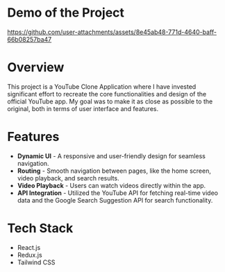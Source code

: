 # Demo of the Project 


https://github.com/user-attachments/assets/8e45ab48-771d-4640-baff-66b08257ba47

# Overview 
This project is a YouTube Clone Application where I have invested significant effort to recreate the core functionalities and design of the official YouTube app. My goal was to make it as close as possible to the original, both in terms of user interface and features.

# Features 
- **Dynamic UI** - A responsive and user-friendly design for seamless navigation.
- **Routing** - Smooth navigation between pages, like the home screen, video playback, and search results.
- **Video Playback** - Users can watch videos directly within the app.
- **API Integration** - Utilized the YouTube API for fetching real-time video data and the Google Search Suggestion API for search functionality.

# Tech Stack
- React.js
- Redux.js
- Tailwind CSS
